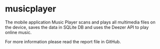 # musicplayer

The mobile application Music Player scans and plays all multimedia files on the device, saves the data in SQLite DB and uses the Deezer API to play online music.

For more information please read the report file in GitHub.
